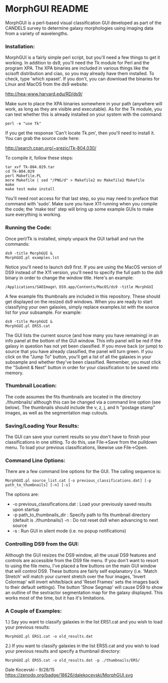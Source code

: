 # MorphGUI README

MorphGUI is a perl-based visual classification GUI developed as part of the CANDELS survey to determine galaxy morphologies using imaging data from a variety of wavelengths.

### Installation:
MorphGUI is a fairly simple perl script, but you'll need a few things to get it working. In addition to ds9, you'll need the Tk module for Perl and the program XPA. The XPA binaries are included in various things like the scisoft distribution and ciao, so you may already have them installed. To check, type 'which xpaset'. If you don't, you can download the binaries for Linux and MacOS from the ds9 website:

http://hea-www.harvard.edu/RD/ds9/

Make sure to place the XPA binaries somewhere in your path (anywhere will work, as long as they are visible and executable).  As for the Tk module, you can test whether this is already installed on your system with the command:

    perl -e "use Tk"

If you get the response 'Can't locate Tk.pm', then you'll need to install it. You can grab the source code here:

http://search.cpan.org/~srezic/Tk-804.030/

To compile it, follow these steps:

    tar xvf Tk-804.029.tar
    cd Tk-804.029
    perl Makefile.PL
    more Makefile | sed "/PNG/d" > Makefile2 mv Makefile2 Makefile
    make
    make test make install
  
You'll need root access for that last step, so you may need to preface that command with 'sudo'. Make sure you have X11 running when you compile the code; the 'make test' step will bring up some example GUIs to make sure everything is working.

### Running the Code:
Once perl/Tk is installed, simply unpack the GUI tarball and run the commands:

    ds9 -title MorphGUI & 
    MorphGUI.pl examples.lst

Notice you'll need to launch ds9 first. If you are using the MacOS version of DS9 instead of the X11 version, you'll need to specify the full path to the ds9 binary in order to change the window title. Here's an example:

    /Applications/SAOImage\ DS9.app/Contents/MacOS/ds9 -title MorphGUI
    
A few example fits thumbnails are included in this repository.  These should get displayed on the resized ds9 windows. When you are ready to start classifying your own galaxies, simply replace examples.lst with the source list for your subsample. For example:

    ds9 -title MorphGUI & 
    MorphGUI.pl ERS5.cat
    
The GUI lists the current source (and how many you have remaining) in an info panel at the bottom of the GUI window. This info panel will be red if the galaxy in question has not yet been classified. If you move back (or jump) to source that you have already classified, the panel will turn green. If you click on the "Jump To" button, you'll get a list of all the galaxies in your subsample and whether they've been classified. Remember, you must click the "Submit & Next" button in order for your classification to be saved into memory.

### Thumbnail Location:
The code assumes the fits thumbnails are located in the directory ./thumbnails/ although this can be changed via a command line option (see below). The thumbnails should include the v, z, j, and h "postage stamp" images, as well as the segmentation map cutouts.

### Saving/Loading Your Results:
The GUI can save your current results so you don't have to finish your classifications in one sitting. To do this, use File->Save from the pulldown menu. To load your previous classifications, likewise use File->Open.

### Command Line Options:
There are a few command line options for the GUI. The calling sequence is:

    MorphGUI.pl source_list.cat [-o previous_classifications.dat] [-p path_to_thumbnails] [-n] [-s] 

The options are:
* -o previous_classifications.dat : Load your previously saved results upon startup
* -p path_to_thumbnails_dir : Specify path to fits thumbnail directory (default is ./thumbnails/) -n : Do not reset ds9 when advancing to next source
* -s : Run GUI in silent mode (i.e. no popup notifications)
    
### Controlling DS9 from the GUI:
Although the GUI resizes the DS9 window, all the usual DS9 features and controls are accessible from the DS9 file menu. If you don't want to resort to using the file menu, I've placed a few buttons on the main GUI window that will control DS9. These buttons are fairly self explanatory (i.e. 'Match Stretch' will match your current stretch over the four images, 'Invert Colormap' will invert white/black and 'Reset Frames' sets the images back to their default settings). The button 'Show Segmap' will cause DS9 to show an outline of the sextractor segmentation map for the galaxy displayed. This works most of the time, but it has it's limitations.

### A Couple of Examples:

  1.) Say you want to classify galaxies in the list ERS1.cat and you wish to load your previous results:

    MorphGUI.pl ERS1.cat -o old_results.dat
    
  2.) If you want to classify galaxies in the list ERS5.cat and you wish to load your previous results and specify a thumbnail directory:

    MorphGUI.pl ERS5.cat -o old_results.dat -p ./thumbnails/ERS/
    
    
Dale Kocevski - 9/28/15
https://zenodo.org/badge/18626/dalekocevski/MorphGUI.svg
